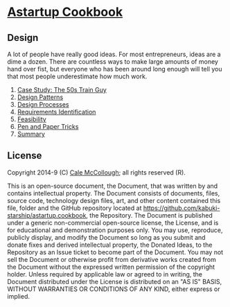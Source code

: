 # [Astartup Cookbook](../readme.md)

##  Design

A lot of people have really good ideas. For most entrepreneurs, ideas are a dime a dozen. There are countless ways to make large amounts of money hand over fist, but everyone who has been around long enough will tell you that most people underestimate how much work.

1. [Case Study: The 50s Train Guy](./case_study.md)
1. [Design Patterns](./design_patterns.md)
1. [Design Processes](./processes.md)
1. [Requirements Identification](./requirements_identification.md)
1. [Feasibility](./feasibility.md)
1. [Pen and Paper Tricks](./pen_and_paper_tricks.md)
1. [Summary](./summary.md)

## License

Copyright 2014-9 (C) [Cale McCollough](https://calemccollough.github.io); all rights reserved (R).

This is an open-source document, the Document, that was written by and contains intellectual property. The Document consists of documents, files, source code, technology design files, art, and other content contained this file, folder and the GitHub repository located at <https://github.com/kabuki-starship/astartup.cookbook>, the Repository. The Document is published under a generic non-commercial open-source license, the License, and is for educational and demonstration purposes only. You may use, reproduce, publicly display, and modify the Document so long as you submit and donate fixes and derived intellectual property, the Donated Ideas, to the Repository as an Issue ticket to become part of the Document. You may not sell the Document or otherwise profit from derivative works created from the Document without the expressed written permission of the copyright holder. Unless required by applicable law or agreed to in writing, the Document distributed under the License is distributed on an "AS IS" BASIS, WITHOUT WARRANTIES OR CONDITIONS OF ANY KIND, either express or implied.
